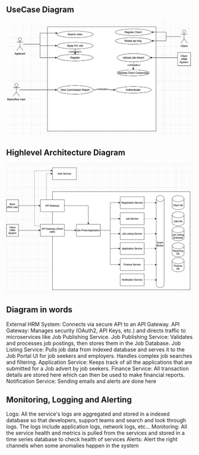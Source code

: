 ## UseCase Diagram
![usecase-diagram](./resources/usecase-diagram.png)

## Highlevel Architecture Diagram
![architecture-diagram](./resources/architecture-diagram.png)

## Diagram in words
External HRM System: Connects via secure API to an API Gateway.
API Gateway: Manages security (OAuth2, API Keys, etc.) and directs traffic to microservices like Job Publishing Service.
Job Publishing Service: Validates and processes job postings, then stores them in the Job Database.
Job Listing Service: Pulls job data from indexed database and serves it to the Job Portal UI for job seekers and employers. Handles complex job searches and filtering.
Application Service: Keeps track of all the applications that are submitted for a Job advert by job seekers.
Finance Service: All transaction details are stored here which can then be used to make financial reports.
Notification Service: Sending emails and alerts are done here

## Monitoring, Logging and Alerting
Logs: All the service's logs are aggregated and stored in a indexed database so that developers, support teams and search and look through logs. The logs include application logs, network logs, etc...
Monitoring: All the service health and metrics is pulled from the services and stored in a time series database to check health of services
Alerts: Alert the right channels when some anomalies happen in the system
